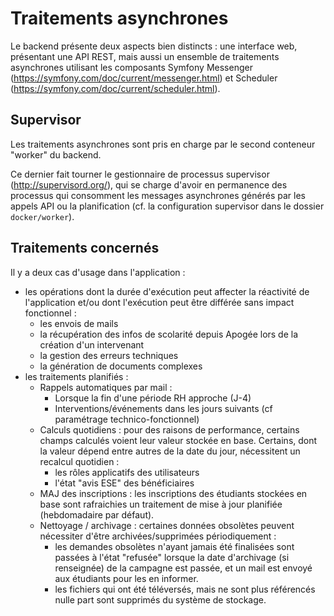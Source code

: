 # Traitements asynchrones

Le backend présente deux aspects bien distincts : une interface web, présentant une API REST, mais aussi un ensemble de
traitements asynchrones utilisant les composants Symfony Messenger (https://symfony.com/doc/current/messenger.html) et
Scheduler (https://symfony.com/doc/current/scheduler.html).

## Supervisor

Les traitements asynchrones sont pris en charge par le second conteneur "worker" du backend.

Ce dernier fait tourner le gestionnaire de processus supervisor (http://supervisord.org/), qui se charge
d'avoir en permanence des processus qui consomment les messages asynchrones générés par les appels API ou la
planification (cf. la configuration supervisor dans le dossier `docker/worker`).

## Traitements concernés

Il y a deux cas d'usage dans l'application :

* les opérations dont la durée d'exécution peut affecter la réactivité de l'application et/ou dont l'exécution peut être
  différée sans impact fonctionnel :
    * les envois de mails
    * la récupération des infos de scolarité depuis Apogée lors de la création d'un intervenant
    * la gestion des erreurs techniques
    * la génération de documents complexes
* les traitements planifiés :
    * Rappels automatiques par mail :
        * Lorsque la fin d'une période RH approche (J-4)
        * Interventions/événements dans les jours suivants (cf paramétrage technico-fonctionnel)
    * Calculs quotidiens : pour des raisons de performance, certains champs calculés voient leur valeur stockée en base.
      Certains, dont la valeur dépend entre autres de la date du jour, nécessitent un recalcul quotidien :
        * les rôles applicatifs des utilisateurs
        * l'état "avis ESE" des bénéficiaires
    * MAJ des inscriptions : les inscriptions des étudiants stockées en base sont rafraichies un traitement de mise à
      jour planifiée (hebdomadaire par défaut).
    * Nettoyage / archivage : certaines données obsolètes peuvent nécessiter d'être archivées/supprimées
      périodiquement :
        * les demandes obsolètes n'ayant jamais été finalisées sont passées à l'état "refusée" lorsque la date
          d'archivage (si renseignée) de la campagne est passée, et un mail est envoyé aux étudiants pour les en
          informer.
        * les fichiers qui ont été téléversés, mais ne sont plus référencés nulle part sont supprimés du système de
          stockage. 